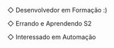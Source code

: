 ◇ Desenvolvedor em Formação :)

◇ Errando e Aprendendo S2

◇ Interessado em Automação




<!---
lucasemic/lucasemic is a ✨ special ✨ repository because its `README.md` (this file) appears on your GitHub profile.
You can click the Preview link to take a look at your changes.
--->
